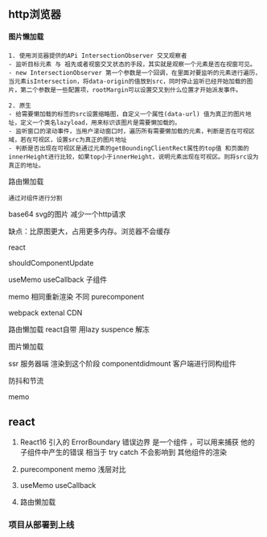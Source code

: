 ## http浏览器 
#### 图片懒加载

```
1. 使用浏览器提供的APi IntersectionObserver 交叉观察者
- 监听目标元素 与 祖先或者视窗交叉状态的手段，其实就是观察一个元素是否在视窗可见。
- new IntersectionObserver 第一个参数是一个回调，在里面对要监听的元素进行遍历，当元素isIntersection，将data-origin的值放到src，同时停止监听已经开始加载的图片，第二个参数是一些配置项，rootMargin可以设置交叉到什么位置才开始派发事件。

2. 原生
- 给需要懒加载的标签的src设置缩略图，自定义一个属性(data-url) 值为真正的图片地址，定义一个类名lazyload，用来标识该图片是需要懒加载的。
- 监听窗口的滚动事件，当用户滚动窗口时，遍历所有需要懒加载的元素，判断是否在可视区域，若在可视区，设置src为真正的图片地址
- 判断是否出现在可视区是通过元素的getBoundingClientRect属性的top值 和页面的innerHeight进行比较，如果top小于innerHeight，说明元素出现在可视区。则将src设为真正的地址。
```

路由懒加载

```
通过对组件进行分割
```

base64 svg的图片 减少一个http请求 

缺点：比原图更大，占用更多内存。浏览器不会缓存

react

shouldComponentUpdate 

useMemo useCallback 子组件

memo 相同重新渲染 不同  purecomponent 

webpack extenal CDN

路由懒加载 react自带 用lazy suspence 解冻

图片懒加载 



ssr 服务器端 渲染到这个阶段 componentdidmount 客户端进行同构组件 

防抖和节流 

memo

## react
1. React16 引入的 ErrorBoundary 错误边界 
   是一个组件 ，可以用来捕获 他的 子组件中产生的错误 
   相当于 try catch
   不会影响到 其他组件的渲染 

2. purecomponent memo 浅层对比 

3. useMemo useCallback 

4. 路由懒加载

### 项目从部署到上线

